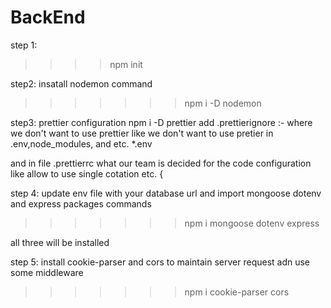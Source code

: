 # BackEnd

step 1:
>>>> npm init

step2:
insatall nodemon 
command 
>>>>>>> npm i -D nodemon

step3:
prettier configuration
npm i -D prettier
add
    .prettierignore :-  where we don't want to use prettier
        like we don't want to use pretier in .env,node_modules, and etc.
*.env
<!-- .env
.env.*
/.vscode
/node_modules
./dist -->

and in file .prettierrc what our team is decided for the code configuration like allow to use single cotation etc.
{
    <!-- "singleQuote": false,
    "bracketSpacing": true,
    "tabWidth": 2,
    "trailingComma": "es5",
    "semi": true
} -->

step 4:
update env file with your database url 
and import mongoose dotenv and express packages
commands

>>>>>>> npm i mongoose dotenv express

all three will be installed

step 5:
install cookie-parser and cors to maintain server request adn use some middleware

>>>>>>> npm i cookie-parser cors